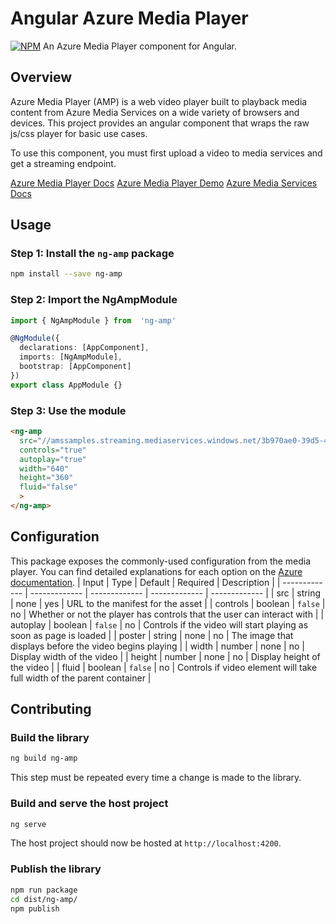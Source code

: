 
# Angular Azure Media Player
[![NPM](https://img.shields.io/npm/v/ng-amp.svg)](https://www.npmjs.com/package/ng-amp)
An Azure Media Player component for Angular.
## Overview
 Azure Media Player (AMP) is a web video player built to playback media content from Azure Media Services on a wide variety of browsers and devices. This project provides an angular component that wraps the raw js/css player for basic use cases. 

To use this component, you must first upload a video to media services and get a streaming endpoint.

[Azure Media Player Docs](http://amp.azure.net/libs/amp/latest/docs/index.html)
[Azure Media Player Demo](https://ampdemo.azureedge.net/)
[Azure Media Services Docs](https://docs.microsoft.com/en-us/azure/media-services/)
## Usage
### Step 1: Install the `ng-amp` package
```bash
npm install --save ng-amp
```
### Step 2: Import the NgAmpModule
```ts
import { NgAmpModule } from  'ng-amp'

@NgModule({
  declarations: [AppComponent],
  imports: [NgAmpModule],
  bootstrap: [AppComponent]
})
export class AppModule {}
```
### Step 3: Use the module
```html
<ng-amp
  src="//amssamples.streaming.mediaservices.windows.net/3b970ae0-39d5-44bd-b3a3-3136143d6435/AzureMediaServicesPromo.ism/manifest"
  controls="true"
  autoplay="true"
  width="640"
  height="360"
  fluid="false"
  >
</ng-amp>
```
## Configuration
This package exposes the commonly-used configuration from the media player. You can find detailed explanations for each option on the [Azure documentation](https://amp.azure.net/libs/amp/latest/docs/index.html#options).
| Input  | Type | Default | Required | Description |
| ------------- | ------------- | ------------- | ------------- | ------------- |
| src | string  | none | yes | URL to the manifest for the asset |
| controls | boolean  | `false` | no | Whether or not the player has controls that the user can interact with |
| autoplay | boolean  | `false` | no | Controls if the video will start playing as soon as page is loaded |
| poster | string  | none | no | The image that displays before the video begins playing |
| width | number | none | no | Display width of the video |
| height | number | none | no | Display height of the video |
| fluid | boolean | `false` | no | Controls if video element will take full width of the parent container |
## Contributing
### Build the library
```bash
ng build ng-amp
```
This step must be repeated every time a change is made to the library.
### Build and serve the host project
```bash
ng serve
```
The host project should now be hosted at `http://localhost:4200`.
### Publish the library
```bash
npm run package
cd dist/ng-amp/
npm publish
```
